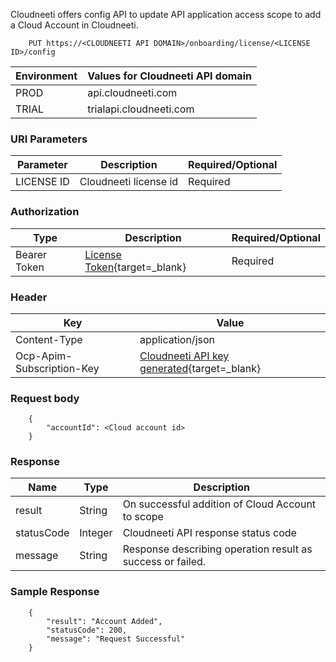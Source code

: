 Cloudneeti offers config API to update API application access scope to add a Cloud Account in Cloudneeti.


        PUT https://<CLOUDNEETI API DOMAIN>/onboarding/license/<LICENSE ID>/config

| Environment	| Values for Cloudneeti API domain      |
|---------------|--------------------------------------|
| PROD 	        |   api.cloudneeti.com                 |
| TRIAL 	| trialapi.cloudneeti.com              |


### URI Parameters

| Parameter           |           Description                                |           Required/Optional  |
|-----------|----------------------------------------------------------------|----------------------------|
| LICENSE ID   |          Cloudneeti license id                    | Required|


### Authorization
| Type           |           Description                                |           Required/Optional  |
|-----------|----------------------------------------------------------------|----------------------------|
| Bearer Token  |          [License Token](../../userGuide/tokenAPI/##license-token){target=_blank}                   | Required|

### Header

| Key	        | Value                                |
|---------------|--------------------------------------|
| Content-Type 	                |   application/json                 |
| Ocp-Apim-Subscription-Key 	| [Cloudneeti API key generated](../../administratorGuide/configureCloudneetiAPIAccess/){target=_blank}             |


### Request body
        {
            "accountId": <Cloud account id>
        }


### Response

| Name           |           Type       |          Description  |
|----------------|----------------------|-----------------------|
| result	 |           String     | On successful addition of Cloud Account to scope       |
| statusCode |     Integer      | Cloudneeti API response status code      |
| message	 |           String     | Response describing operation result as success or failed.      |

### Sample Response
    
        {
            "result": "Account Added",
            "statusCode": 200,
            "message": "Request Successful"
        }

